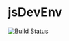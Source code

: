 # jsDevEnv

[![Build Status](https://travis-ci.com/queenfiona/jsDevEnv.svg?branch=master)](https://travis-ci.com/queenfiona/jsDevEnv)
